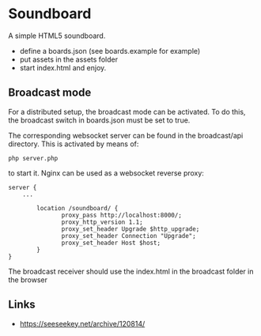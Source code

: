 # Soundboard

A simple HTML5 soundboard.

* define a boards.json (see boards.example for example)
* put assets in the assets folder
* start index.html and enjoy.

## Broadcast mode

For a distributed setup, the broadcast mode can be activated. To do this, the broadcast switch in boards.json must be set to true.

The corresponding websocket server can be found in the broadcast/api directory. This is activated by means of:

```php server.php```

to start it. Nginx can be used as a websocket reverse proxy:

```
server {
	...

        location /soundboard/ {
               proxy_pass http://localhost:8000/;
    	       proxy_http_version 1.1;
    	       proxy_set_header Upgrade $http_upgrade;
               proxy_set_header Connection "Upgrade";
               proxy_set_header Host $host;
        }
}
```

The broadcast receiver should use the index.html in the broadcast folder in the browser

## Links

* https://seeseekey.net/archive/120814/
